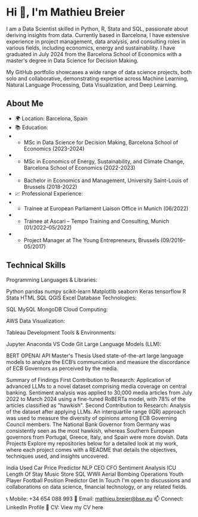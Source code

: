 # Hi 👋, I'm Mathieu Breier

I am a Data Scientist skilled in Python, R, Stata and SQL, passionate about deriving insights from data. Currently based in Barcelona, I have extensive experience in project management, data analysis, and consulting roles in various fields, including economics, energy and sustainability. I have graduated in July 2024 from the Barcelona School of Economics with a master's degree in Data Science for Decision Making.

My GitHub portfolio showcases a wide range of data science projects, both solo and collaborative, demonstrating expertise across Machine Learning, Natural Language Processing, Data Visualization, and Deep Learning.

## About Me
+ 🌍 Location: Barcelona, Spain
+ 📚 Education:
+ + MSc in Data Science for Decision Making, Barcelona School of Economics (2023-2024)
+ + MSc in Economics of Energy, Sustainability, and Climate Change, Barcelona School of Economics (2022-2023)
+ + Bachelor in Economics and Management, University Saint-Louis of Brussels (2018-2022)
+ 📈 Professional Experience:
+ + Trainee at European Parliament Liaison Office in Munich (06/2022)
+ + Trainee at Ascari – Tempo Training and Consulting, Munich (01/2022–05/2022)
+ + Project Manager at The Young Entrepreneurs, Brussels (09/2016–05/2017)

## Technical Skills
Programming Languages & Libraries:

Python
pandas
numpy
scikit-learn
Matplotlib
seaborn
Keras
tensorflow
R
Stata
HTML
SQL
QGIS
Excel
Database Technologies:

SQL
MySQL
MongoDB
Cloud Computing:

AWS
Data Visualization:

Tableau
Development Tools & Environments:

Jupyter
Anaconda
VS Code
Git
Large Language Models (LLM):

BERT
OPENAI API
Master's Thesis
Used state-of-the-art large language models to analyze the ECB’s communication and measure the discordance of ECB Governors as perceived by the media.

Summary of Findings
First Contribution to Research: Application of advanced LLMs to a novel dataset comprising media coverage on central banking. Sentiment analysis was applied to 30,000 media articles from July 2022 to March 2024 using a fine-tuned RoBERTa model, with 78% of the articles classified as "hawkish".
Second Contribution to Research: Analysis of the dataset after applying LLMs. An interquartile range (IQR) approach was used to measure the diversity of opinions among ECB Governing Council members. The National Bank Governor from Germany was consistently seen as the most hawkish, whereas Southern European governors from Portugal, Greece, Italy, and Spain were more dovish.
Data Projects
Explore my repositories below for a detailed look at my work, where each project comes with a README that details the objectives, techniques used, and insights uncovered.

India Used Car Price Predictor
NLP CEO CFO Sentiment Analysis
ICU Length Of Stay
Music Store SQL
WWII Aerial Bombing Operations
Youth Player Football Position Predictor
Get In Touch
I'm open to discussions and collaborations on data science, financial technology, or any related fields.

📞 Mobile: +34 654 088 993
📧 Email: mathieu.breier@bse.eu
📫 Connect: LinkedIn Profile
📄 CV: View my CV here
